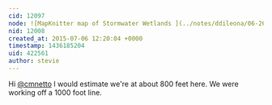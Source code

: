 ```yaml
---
cid: 12097
node: ![MapKnitter map of Stormwater Wetlands ](../notes/ddileona/06-26-2015/mapknitter-map-of-stormwater-wetlands)
nid: 12008
created_at: 2015-07-06 12:20:04 +0000
timestamp: 1436185204
uid: 422561
author: stevie
---
```


Hi [@cmnetto](/profile/cmnetto) I would estimate we're at about 800 feet here. We were working off a 1000 foot line.